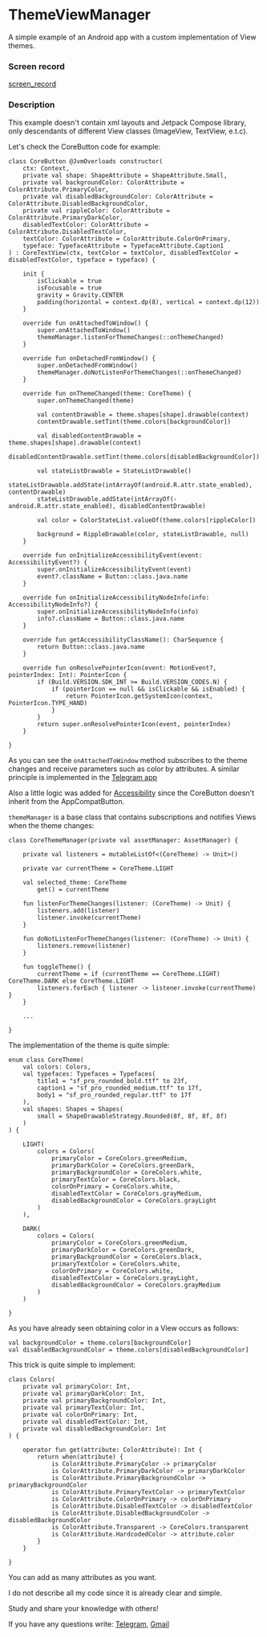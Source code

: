 # ThemeViewManager
A simple example of an Android app with a custom implementation of View themes.

### Screen record

[screen_record](https://github.com/evitwilly/ThemeViewManager/assets/40917658/2b9a65ee-76d0-4064-a7f2-c7c591870bc8)

### Description

This example doesn't contain xml layouts and Jetpack Compose library, only descendants of different View classes (ImageView, TextView, e.t.c).

Let's check the CoreButton code for example:

    class CoreButton @JvmOverloads constructor(
        ctx: Context,
        private val shape: ShapeAttribute = ShapeAttribute.Small,
        private val backgroundColor: ColorAttribute = ColorAttribute.PrimaryColor,
        private val disabledBackgroundColor: ColorAttribute = ColorAttribute.DisabledBackgroundColor,
        private val rippleColor: ColorAttribute = ColorAttribute.PrimaryDarkColor,
        disabledTextColor: ColorAttribute = ColorAttribute.DisabledTextColor,
        textColor: ColorAttribute = ColorAttribute.ColorOnPrimary,
        typeface: TypefaceAttribute = TypefaceAttribute.Caption1
    ) : CoreTextView(ctx, textColor = textColor, disabledTextColor = disabledTextColor, typeface = typeface) {
    
        init {
            isClickable = true
            isFocusable = true
            gravity = Gravity.CENTER
            padding(horizontal = context.dp(8), vertical = context.dp(12))
        }
    
        override fun onAttachedToWindow() {
            super.onAttachedToWindow()
            themeManager.listenForThemeChanges(::onThemeChanged)
        }
    
        override fun onDetachedFromWindow() {
            super.onDetachedFromWindow()
            themeManager.doNotListenForThemeChanges(::onThemeChanged)
        }
    
        override fun onThemeChanged(theme: CoreTheme) {
            super.onThemeChanged(theme)
    
            val contentDrawable = theme.shapes[shape].drawable(context)
            contentDrawable.setTint(theme.colors[backgroundColor])
    
            val disabledContentDrawable = theme.shapes[shape].drawable(context)
            disabledContentDrawable.setTint(theme.colors[disabledBackgroundColor])
    
            val stateListDrawable = StateListDrawable()
            stateListDrawable.addState(intArrayOf(android.R.attr.state_enabled), contentDrawable)
            stateListDrawable.addState(intArrayOf(-android.R.attr.state_enabled), disabledContentDrawable)
    
            val color = ColorStateList.valueOf(theme.colors[rippleColor])
    
            background = RippleDrawable(color, stateListDrawable, null)
        }
    
        override fun onInitializeAccessibilityEvent(event: AccessibilityEvent?) {
            super.onInitializeAccessibilityEvent(event)
            event?.className = Button::class.java.name
        }
    
        override fun onInitializeAccessibilityNodeInfo(info: AccessibilityNodeInfo?) {
            super.onInitializeAccessibilityNodeInfo(info)
            info?.className = Button::class.java.name
        }
    
        override fun getAccessibilityClassName(): CharSequence {
            return Button::class.java.name
        }
    
        override fun onResolvePointerIcon(event: MotionEvent?, pointerIndex: Int): PointerIcon {
            if (Build.VERSION.SDK_INT >= Build.VERSION_CODES.N) {
                if (pointerIcon == null && isClickable && isEnabled) {
                    return PointerIcon.getSystemIcon(context, PointerIcon.TYPE_HAND)
                }
            }
            return super.onResolvePointerIcon(event, pointerIndex)
        }
    
    }

As you can see the <code>onAttachedToWindow</code> method subscribes to the theme changes and receive parameters such as color by attributes. A similar principle is implemented in the [Telegram app](https://github.com/DrKLO/Telegram)

Also a little logic was added for [Accessibility](https://developer.android.com/guide/topics/ui/accessibility) since the CoreButton doesn't inherit from the AppCompatButton.

<code>themeManager</code> is a base class that contains subscriptions and notifies Views when the theme changes:

    class CoreThemeManager(private val assetManager: AssetManager) {
    
        private val listeners = mutableListOf<(CoreTheme) -> Unit>()
    
        private var currentTheme = CoreTheme.LIGHT
    
        val selected_theme: CoreTheme
            get() = currentTheme
    
        fun listenForThemeChanges(listener: (CoreTheme) -> Unit) {
            listeners.add(listener)
            listener.invoke(currentTheme)
        }
    
        fun doNotListenForThemeChanges(listener: (CoreTheme) -> Unit) {
            listeners.remove(listener)
        }
    
        fun toggleTheme() {
            currentTheme = if (currentTheme == CoreTheme.LIGHT) CoreTheme.DARK else CoreTheme.LIGHT
            listeners.forEach { listener -> listener.invoke(currentTheme) }
        }
    
        ...
    
    }

The implementation of the theme is quite simple:

    enum class CoreTheme(
        val colors: Colors,
        val typefaces: Typefaces = Typefaces(
            title1 = "sf_pro_rounded_bold.ttf" to 23f,
            caption1 = "sf_pro_rounded_medium.ttf" to 17f,
            body1 = "sf_pro_rounded_regular.ttf" to 17f
        ),
        val shapes: Shapes = Shapes(
            small = ShapeDrawableStrategy.Rounded(8f, 8f, 8f, 8f)
        )
    ) {
    
        LIGHT(
            colors = Colors(
                primaryColor = CoreColors.greenMedium,
                primaryDarkColor = CoreColors.greenDark,
                primaryBackgroundColor = CoreColors.white,
                primaryTextColor = CoreColors.black,
                colorOnPrimary = CoreColors.white,
                disabledTextColor = CoreColors.grayMedium,
                disabledBackgroundColor = CoreColors.grayLight
            )
        ),
    
        DARK(
            colors = Colors(
                primaryColor = CoreColors.greenMedium,
                primaryDarkColor = CoreColors.greenDark,
                primaryBackgroundColor = CoreColors.black,
                primaryTextColor = CoreColors.white,
                colorOnPrimary = CoreColors.white,
                disabledTextColor = CoreColors.grayLight,
                disabledBackgroundColor = CoreColors.grayMedium
            )
        )
    
    }

As you have already seen obtaining color in a View occurs as follows:

    val backgroundColor = theme.colors[backgroundColor]
    val disabledBackgroundColor = theme.colors[disabledBackgroundColor]

This trick is quite simple to implement:

    class Colors(
        private val primaryColor: Int,
        private val primaryDarkColor: Int,
        private val primaryBackgroundColor: Int,
        private val primaryTextColor: Int,
        private val colorOnPrimary: Int,
        private val disabledTextColor: Int,
        private val disabledBackgroundColor: Int
    ) {
    
        operator fun get(attribute: ColorAttribute): Int {
            return when(attribute) {
                is ColorAttribute.PrimaryColor -> primaryColor
                is ColorAttribute.PrimaryDarkColor -> primaryDarkColor
                is ColorAttribute.PrimaryBackgroundColor -> primaryBackgroundColor
                is ColorAttribute.PrimaryTextColor -> primaryTextColor
                is ColorAttribute.ColorOnPrimary -> colorOnPrimary
                is ColorAttribute.DisabledTextColor -> disabledTextColor
                is ColorAttribute.DisabledBackgroundColor -> disabledBackgroundColor
                is ColorAttribute.Transparent -> CoreColors.transparent
                is ColorAttribute.HardcodedColor -> attribute.color
            }
        }
    
    }

You can add as many attributes as you want.

I do not describe all my code since it is already clear and simple. 

Study and share your knowledge with others! 

If you have any questions write: [Telegram](https://t.me/rwcwuwr), [Gmail](mailto:dmitry.kind.2@gmail.com)



